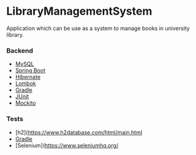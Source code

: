 # LibraryManagementSystem

Application which can be use as a system to manage books in university library. 

### Backend
- [MySQL](https://www.mysql.com)
- [Spring Boot](https://spring.io/projects/spring-boot)
- [Hibernate](http://hibernate.org/)
- [Lombok](https://projectlombok.org/)
- [Gradle](https://gradle.org/)
- [JUnit](https://maven.apache.org/)
- [Mockito](http://site.mockito.org/)


### Tests
- [h2](https://www.h2database.com/html/main.html
- [Gradle](https://gradle.org/)
- [Selenium](https://www.seleniumhq.org/
